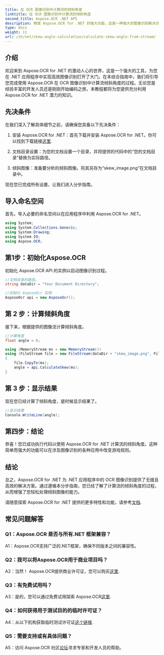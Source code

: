 ```yaml
---
title: 在 OCR 图像识别中计算流的倾斜角度
linktitle: 在 OCR 图像识别中计算流的倾斜角度
second_title: Aspose.OCR .NET API
description: 释放 Aspose.OCR for .NET 的强大功能，这是一种强大的图像识别解决方案。了解如何轻松计算倾斜角度。
type: docs
weight: 11
url: /zh/net/skew-angle-calculation/calculate-skew-angle-from-stream/
---
```

## 介绍

欢迎来到 Aspose.OCR for .NET 的激动人心的世界，这是一个强大的工具，为您在 .NET 应用程序中实现高效图像识别打开了大门。在本综合指南中，我们将引导您完成使用 Aspose.OCR 在 OCR 图像识别中计算流倾斜角度的过程。无论您是经验丰富的开发人员还是刚刚开始编码之旅，本教程都将为您提供充分利用 Aspose.OCR for .NET 潜力的知识。

## 先决条件

在我们深入了解具体细节之前，请确保您具备以下先决条件：

1. 安装 Aspose.OCR for .NET：首先下载并安装 Aspose.OCR for .NET。你可以找到下载链接[这里](https://releases.aspose.com/ocr/net/).

2. 文档目录设置：为您的文档设置一个目录，并将提供的代码中的“您的文档目录”替换为实际路径。

3. 倾斜图像：准备要分析的倾斜图像。将其另存为“skew_image.png”在文档目录中。

现在您已完成所有设置，让我们进入分步指南。

## 导入命名空间

首先，导入必要的命名空间以在应用程序中利用 Aspose.OCR for .NET。

```csharp
using System;
using System.Collections.Generic;
using System.Drawing;
using System.IO;
using Aspose.OCR;
```

## 第1步：初始化Aspose.OCR

初始化 Aspose.OCR API 的实例以启动图像识别过程。

```csharp
//文档目录的路径。
string dataDir = "Your Document Directory";

//初始化 AsposeOcr 实例
AsposeOcr api = new AsposeOcr();
```

## 第 2 步：计算倾斜角度

接下来，根据提供的图像流计算倾斜角度。

```csharp
//计算角度
float angle = 0;

using (MemoryStream ms = new MemoryStream())
using (FileStream file = new FileStream(dataDir + "skew_image.png", FileMode.Open, FileAccess.Read))
{
    file.CopyTo(ms);
    angle = api.CalculateSkew(ms);
}
```

## 第 3 步：显示结果

现在您已经计算了倾斜角度，是时候显示结果了。

```csharp
//显示结果
Console.WriteLine(angle);
```

## 第四步：结论

恭喜！您已成功执行代码以使用 Aspose.OCR for .NET 计算流的倾斜角度。这种简单而强大的功能可以在涉及图像识别的各种应用中改变游戏规则。

## 结论

总之，Aspose.OCR for .NET 为 .NET 应用程序中的 OCR 图像识别提供了无缝且高效的解决方案。通过遵循本分步指南，您已经了解了计算流的倾斜角度的过程，从而增强了您轻松处理倾斜图像的能力。

请随意探索 Aspose.OCR for .NET 提供的更多特性和功能，请参考[文档](https://reference.aspose.com/ocr/net/).

## 常见问题解答

### Q1：Aspose.OCR 是否与所有.NET 框架兼容？

A1：Aspose.OCR支持广泛的.NET框架，确保不同版本之间的兼容性。

### Q2：我可以将Aspose.OCR用于商业项目吗？

 A2：当然！ Aspose.OCR提供商业许可证，您可以购买[这里](https://purchase.aspose.com/buy).

### Q3：有免费试用吗？

A3：是的，您可以通过免费试用探索 Aspose.OCR[这里](https://releases.aspose.com/).

### Q4：如何获得用于测试目的的临时许可证？

 A4：从以下机构获取临时测试许可证[这个链接](https://purchase.aspose.com/temporary-license/).

### Q5：需要支持或有具体问题？

 A5：访问 Aspose.OCR 社区[论坛](https://forum.aspose.com/c/ocr/16)寻求专家和开发人员的帮助。